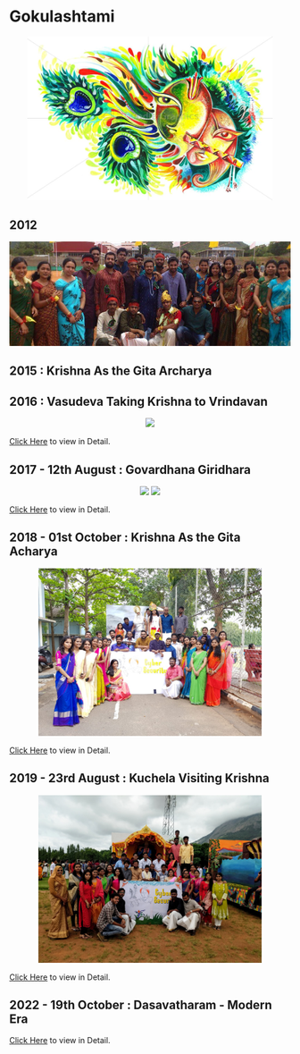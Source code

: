 # Gokulashtami

<p align="center">
  <img src="Assets/Gokula.jpg" width="440">
</p>

## 2012 

<p align="center">
  <img src="Assets/2012/Group_Photo.jpg" width="700">
</p>

## 2015 : Krishna As the Gita Archarya 

## 2016 : Vasudeva Taking Krishna to Vrindavan

<p align="center">
  <img src="Assets/2016/Group_Photo.jpg">
</p>

[Click Here](2016) to view in Detail.


## 2017 - 12th August : Govardhana Giridhara

<p align="center">
  <img src="Assets/2017/Banner.jpg" width=500>
  <img src="Assets/2017/Float.jpg" width=500>
</p>

[Click Here](2017) to view in Detail.


## 2018 - 01st October : Krishna As the Gita Acharya

<p align="center">
  <img src="Assets/2018/Group_Photo.jpg" width=400>
</p>

[Click Here](2018) to view in Detail.


## 2019 - 23rd August : Kuchela Visiting Krishna

<p align="center">
  <img src="Assets/2019/Group_Photo.jpg" width=400>
</p>

[Click Here](2019) to view in Detail.


## 2022 - 19th October : Dasavatharam - Modern Era

[Click Here](2022) to view in Detail.
